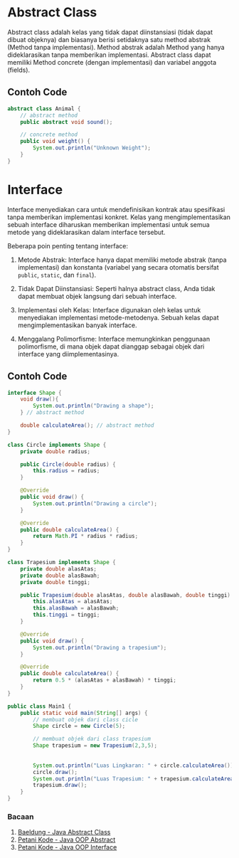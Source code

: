 # Abstract Class
Abstract class adalah kelas yang tidak dapat diinstansiasi (tidak dapat dibuat objeknya) dan biasanya berisi setidaknya satu method abstrak (Method tanpa implementasi). Method abstrak adalah Method yang hanya dideklarasikan tanpa memberikan implementasi. Abstract class dapat memiliki Method concrete (dengan implementasi) dan variabel anggota (fields).

## Contoh Code
```java
abstract class Animal {
    // abstract method
    public abstract void sound();

    // concrete method
    public void weight() {
        System.out.println("Unknown Weight");
    }
}
```
# Interface
Interface menyediakan cara untuk mendefinisikan kontrak atau spesifikasi tanpa memberikan implementasi konkret. Kelas yang mengimplementasikan sebuah interface diharuskan memberikan implementasi untuk semua metode yang dideklarasikan dalam interface tersebut.

Beberapa poin penting tentang interface:

1. Metode Abstrak: Interface hanya dapat memiliki metode abstrak (tanpa implementasi) dan konstanta (variabel yang secara otomatis bersifat `public`, `static`, dan `final`).

2. Tidak Dapat Diinstansiasi: Seperti halnya abstract class, Anda tidak dapat membuat objek langsung dari sebuah interface.

3. Implementasi oleh Kelas: Interface digunakan oleh kelas untuk menyediakan implementasi metode-metodenya. Sebuah kelas dapat mengimplementasikan banyak interface.

4. Menggalang Polimorfisme: Interface memungkinkan penggunaan polimorfisme, di mana objek dapat dianggap sebagai objek dari interface yang diimplementasinya.

## Contoh Code
```java
interface Shape {
    void draw(){
        System.out.println("Drawing a shape");
    } // abstract method

    double calculateArea(); // abstract method
}

class Circle implements Shape {
    private double radius;

    public Circle(double radius) {
        this.radius = radius;
    }

    @Override
    public void draw() {
        System.out.println("Drawing a circle");
    }

    @Override
    public double calculateArea() {
        return Math.PI * radius * radius;
    }
}

class Trapesium implements Shape {
    private double alasAtas;
    private double alasBawah;
    private double tinggi;

    public Trapesium(double alasAtas, double alasBawah, double tinggi) {
        this.alasAtas = alasAtas;
        this.alasBawah = alasBawah;
        this.tinggi = tinggi;
    }

    @Override
    public void draw() {
        System.out.println("Drawing a trapesium");
    }

    @Override
    public double calculateArea() {
        return 0.5 * (alasAtas + alasBawah) * tinggi;
    }
}

public class Main1 {
    public static void main(String[] args) {
        // membuat objek dari class cicle
        Shape circle = new Circle(5);

        // membuat objek dari class trapesium
        Shape trapesium = new Trapesium(2,3,5);
        
        
        System.out.println("Luas Lingkaran: " + circle.calculateArea());
        circle.draw();
        System.out.println("Luas Trapesium: " + trapesium.calculateArea());
        trapesium.draw();
    }
}
```

### Bacaan
1. [Baeldung - Java Abstract Class](https://www.baeldung.com/java-abstract-class)
2. [Petani Kode - Java OOP Abstract](https://www.petanikode.com/java-oop-abstract/)
3. [Petani Kode - Java OOP Interface](https://www.petanikode.com/java-oop-abstract/)